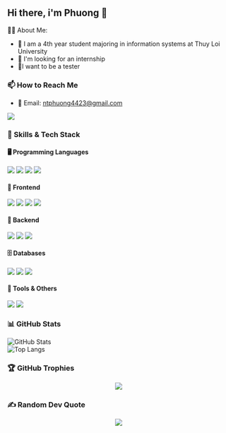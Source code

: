 ## Hi there, i'm Phuong 👋

👩‍💻 About Me:
</hr>

- 🔭 I am a 4th year student majoring in information systems at Thuy Loi University 
- 🌱 I'm looking for an internship
- 👯I want to be a tester

### 📫 How to Reach Me  
- 📧 Email: ntphuong4423@gmail.com  

[![](https://visitcount.itsvg.in/api?id=Phw44&icon=0&color=0)](https://visitcount.itsvg.in)

### 🚀 Skills & Tech Stack  

#### 🖥️ Programming Languages  
<p>
  <img src="https://img.shields.io/badge/JavaScript-F7DF1E?style=for-the-badge&logo=javascript&logoColor=black" />
  <img src="https://img.shields.io/badge/Python-3776AB?style=for-the-badge&logo=python&logoColor=white" />
  <img src="https://img.shields.io/badge/C++-00599C?style=for-the-badge&logo=c%2B%2B&logoColor=white" />
  <img src="https://img.shields.io/badge/HTML5-E34F26?style=for-the-badge&logo=html5&logoColor=white" />
</p>

#### 🎨 Frontend  
<p>
  <img src="https://img.shields.io/badge/React-61DAFB?style=for-the-badge&logo=react&logoColor=black" />
  <img src="https://img.shields.io/badge/Next.js-000000?style=for-the-badge&logo=next.js&logoColor=white" />
  <img src="https://img.shields.io/badge/Tailwind_CSS-38B2AC?style=for-the-badge&logo=tailwind-css&logoColor=white" />
  <img src="https://img.shields.io/badge/CSS-1572B6?style=for-the-badge&logo=css3&logoColor=white" />
</p>

#### 🏢 Backend  
<p>
  <img src="https://img.shields.io/badge/Node.js-339933?style=for-the-badge&logo=node.js&logoColor=white" />
  <img src="https://img.shields.io/badge/PHP-777BB4?style=for-the-badge&logo=php&logoColor=white" />
  <img src="https://img.shields.io/badge/Laravel-FF2D20?style=for-the-badge&logo=laravel&logoColor=white" />
</p>

#### 🗄️ Databases  
<p>
  <img src="https://img.shields.io/badge/MySQL-4479A1?style=for-the-badge&logo=mysql&logoColor=white" />
  <img src="https://img.shields.io/badge/MongoDB-47A248?style=for-the-badge&logo=mongodb&logoColor=white" />
  <img src="https://img.shields.io/badge/Firebase-FFCA28?style=for-the-badge&logo=firebase&logoColor=black" />
</p>

#### 🔧 Tools & Others  
<p>
  <img src="https://img.shields.io/badge/Git-F05032?style=for-the-badge&logo=git&logoColor=white" />
  <img src="https://img.shields.io/badge/AWS-232F3E?style=for-the-badge&logo=amazon-aws&logoColor=white" />
</p>


### 📊 GitHub Stats  
![GitHub Stats](https://github-readme-stats.vercel.app/api?username=Phw44&show_icons=true&theme=radical)  
![Top Langs](https://github-readme-stats.vercel.app/api/top-langs/?username=Phw44&layout=compact&theme=radical)  

### 🏆 GitHub Trophies  
<p align="center">
  <img src="https://github-profile-trophy.vercel.app/?username=Phw44&theme=radical&no-frame=true&no-bg=true&margin-w=4" />
</p>

### ✍️ Random Dev Quote  
<p align="center">
  <img src="https://quotes-github-readme.vercel.app/api?type=horizontal&theme=dark" />
</p>



